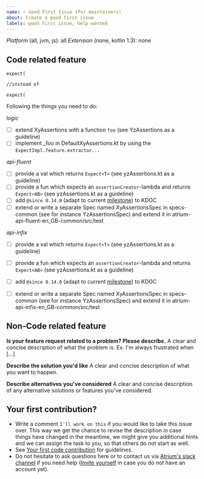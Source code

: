 ```yaml
---
name: ⭐ Good First Issue (for maintainers)
about: Create a good first issue
labels: good first issue, help wanted
---
```

*Platform* (all, jvm, js): all
*Extension* (none, kotlin 1.3): none

## Code related feature
```
expect(

//instead of

expect(
```

Following the things you need to do:


*logic*
- [ ] extend XyAssertions with a function `foo` (see YzAssertions as a guideline)
- [ ] implement _foo in DefaultXyAssertions.kt by using the `ExpectImpl.feature.extractor...`

*api-fluent*
- [ ] provide a val which returns `Expect<T>` (see yzAssertions.kt as a guideline)
- [ ] provide a fun which expects an `assertionCreator`-lambda and returns `Expect<AB>` (see yzAssertions.kt as a guideline)
- [ ] add `@since 0.14.0` (adapt to current [milestone](https://github.com/robstoll/atrium/milestones)) to KDOC
- [ ] extend or write a separate Spec named XyAssertionsSpec in specs-common (see for instance YzAssertionsSpec) and extend it in atrium-api-fluent-en_GB-common/src/test

*api-infix*
- [ ] provide a val which returns `Expect<T>` (see yzAssertions.kt as a guideline)
- [ ] provide a fun which expects an `assertionCreator`-lambda and returns `Expect<AB>` (see yzAssertions.kt as a guideline)
- [ ] add `@since 0.14.0` (adapt to current [milestone](https://github.com/robstoll/atrium/milestones)) to KDOC
- [ ] extend or write a separate Spec named XyAssertionsSpec in specs-common (see for instance YzAssertionsSpec) and extend it in atrium-api-infix-en_GB-common/src/test


## Non-Code related feature
**Is your feature request related to a problem? Please describe.**
A clear and concise description of what the problem is. Ex. I'm always frustrated when [...]

**Describe the solution you'd like**
A clear and concise description of what you want to happen.

**Describe alternatives you've considered**
A clear and concise description of any alternative solutions or features you've considered.

## Your first contribution?
- Write a comment `I'll work on this` if you would like to take this issue over. 
  This way we get the chance to revise the description in case things have changed in the meantime, we might give you additional hints and we can assign the task to you, so that others do not start as well.
- See [Your first code contribution](https://github.com/robstoll/atrium/blob/master/.github/CONTRIBUTING.md#your-first-code-contribution) for guidelines.  
- Do not hesitate to ask questions here or to contact us via [Atrium's slack channel](https://kotlinlang.slack.com/team/U3DE1TXKP) if you need help
  ([Invite yourself](https://slack.kotlinlang.org/) in case you do not have an account yet).
